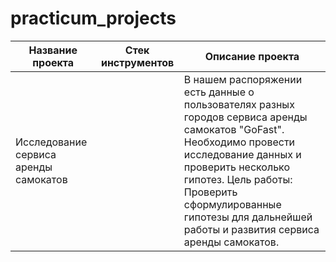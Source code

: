 # practicum_projects

| Название проекта | Стек инструментов | Описание проекта |
|------------------|-------------------|------------------|
|Исследование сервиса аренды самокатов||В нашем распоряжении есть данные о пользователях разных городов сервиса аренды самокатов "GoFast". Необходимо провести исследование данных и проверить несколько гипотез. Цель работы: Проверить сформулированные гипотезы для дальнейшей работы и развития сервиса аренды самокатов.|
